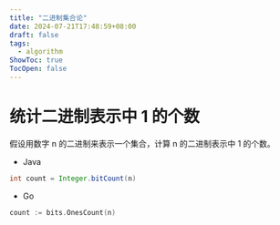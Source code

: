 ```yaml
---
title: "二进制集合论" 
date: 2024-07-21T17:48:59+08:00
draft: false
tags:
  - algorithm
ShowToc: true
TocOpen: false 
---
```




# 统计二进制表示中 1 的个数

假设用数字 n 的二进制来表示一个集合，计算 n 的二进制表示中 1 的个数。

- Java

```java
int count = Integer.bitCount(n)
```

- Go

```go
count := bits.OnesCount(n)
```







